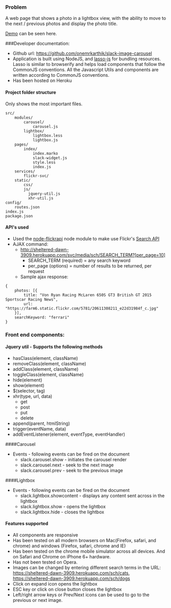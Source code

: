 ### Problem
A web page that shows a photo in a lightbox view, with the ability to move to the next / previous photos and display the photo title. 

[Demo](https://sheltered-dawn-3909.herokuapp.com/sch/ferrari) can be seen here. 

###Developer documentation:
* Github url: https://github.com/onemrkarthik/slack-image-carousel
* Application is built using NodeJS, and [lasso-js](https://github.com/lasso-js/lasso) for bundling resources. Lasso is similar to browserify and helps load components that follow the CommonJS conventions. All the Javascript Utils and components are written according to CommonJS conventions.
* Has been hosted on Heroku

#### Project folder structure 
Only shows the most important files. 
```
src/
    modules/
        carousel/
            carousel.js 
        lightbox/
            lightbox.less
            lightbox.js 
    pages/
        index/
            index.marko
            slack-widget.js
            style.less
            index.js
    services/
        flickr-svc/
    static/
        css/
        js/
          jquery-util.js
          xhr-util.js
config/
    routes.json
index.js
package.json
``` 

#### API's used
* Used the [node-flickrapi](https://github.com/Pomax/node-flickrapi) node module to make use Flickr's [Search API](https://www.flickr.com/services/api/flickr.photos.search.html)
* AJAX command: 
   * http://sheltered-dawn-3909.herokuapp.com/svc/media/sch/SEARCH_TERM?[per_page=10]
      * SEARCH_TERM (required) = any search keyword
      * per_page (options) = number of results to be returned, per request
   * Sample ajax response:
```
{
    photos: [{
        title: "Von Ryan Racing McLaren 650S GT3 British GT 2015 Sportscar Racing News",
        url: "https://farm6.static.flickr.com/5781/20611308211_e22d31984f_c.jpg"
    }],
    searchKeyword: "ferrari"
}
```

### Front end components:
#### Jquery util - Supports the following methods
  * hasClass(element, className)
  * removeClass(element, className)
  * addClass(element, className)
  * toggleClass(element, className)
  * hide(element)
  * show(element)
  * $(selector, tag)
  * xhr(type, url, data)
     * get
     * post
     * put
     * delete
  * append(parent, htmlString)
  * trigger(eventName, data)
  * addEventListener(element, eventType, eventHandler)

####Carousel
* Events - following events can be fired on the document
    * slack.carousel.show - initiates the carousel render
    * slack.carousel.next - seek to the next image
    * slack.carousel.prev - seek to the previous image

####Lightbox
* Events - following events can be fired on the document
    * slack.lightbox.showcontent - displays any content sent across in the lightbox
    * slack.lightbox.show - opens the lightbox
    * slack.lightbox.hide - closes the lightbox


#### Features supported
* All components are responsive
* Has been tested on all modern browsers on Mac(Firefox, safari, and chrome) and windows (Firefox, safari, chrome and IE)
* Has been tested on the chrome mobile simulator across all devices. And on Safari and Chrome on iPhone 6+ hardware.
* Has not been tested on Opera.  
* Images can be changed by entering different search terms in the URL: https://sheltered-dawn-3909.herokuapp.com/sch/cats, https://sheltered-dawn-3909.herokuapp.com/sch/dogs
* Click on expand icon opens the lightbox
* ESC key or click on close button closes the lightbox
* Left/right arrow keys or Prev/Next icons can be used to go to the previous or next image.

